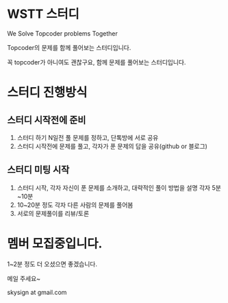 # WSTT 스터디 
We Solve Topcoder problems Together

Topcoder의 문제를 함께 풀어보는 스터디입니다.

꼭 topcoder가 아니여도 괜찮구요, 함께 문제를 풀어보는 스터디입니다.

# 스터디 진행방식

## 스터디 시작전에 준비 
1. 스터디 하기 N일전 풀 문제를 정하고, 단톡방에 서로 공유
2. 스터디 시작전에 문제를 풀고, 각자가 푼 문제의 답을 공유(github or 블로그)

## 스터디 미팅 시작
1. 스터디 시작, 각자 자신이 푼 문제를 소개하고, 대략적인 풀이 방법을 설명
   각자 5분~10분
2. 10~20분 정도 각자 다른 사람의 문제를 풀어봄
3. 서로의 문제풀이를 리뷰/토론

# 멤버 모집중입니다.
1~2분 정도 더 오셨으면 좋겠습니다.

메일 주세요~

skysign at gmail.com
